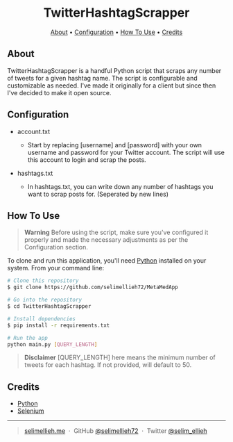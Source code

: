 <h1 align="center">
  TwitterHashtagScrapper
</h1>

<p align="center">
  <a href="#motivation">About</a> •
  <a href="#key-features">Configuration</a> •
  <a href="#how-to-use">How To Use</a> •
  <a href="#credits">Credits</a>

</p>

## About

TwitterHashtagScrapper is a handful Python script that scraps any number of tweets for a given hashtag name. The script is configurable and customizable as needed. I've made it originally for a client but since then I've decided to make it open source.

## Configuration

- account.txt<br/>

  - Start by replacing [username] and [password] with your own username and password for your Twitter account. The script will use this account to login and scrap the posts.

- hashtags.txt<br/>

  - In hashtags.txt, you can write down any number of hashtags you want to scrap posts for. (Seperated by new lines)

## How To Use

> **Warning**
> Before using the script, make sure you've configured it properly and made the necessary adjustments as per the Configuration section.

To clone and run this application, you'll need [Python](https://www.python.org/downloads/) installed on your system. From your command line:

```bash
# Clone this repository
$ git clone https://github.com/selimellieh72/MetaMedApp

# Go into the repository
$ cd TwitterHashtagScrapper

# Install dependencies
$ pip install -r requirements.txt

# Run the app
python main.py [QUERY_LENGTH]
```

> **Disclaimer** 
> [QUERY_LENGTH] here means the minimum number of tweets for each hashtag. If not provided, will default to 50.

## Credits

- [Python](https://python.org)
- [Selenium](https://www.selenium.dev/)

---

> [selimellieh.me](https://www.selimellieh.me) &nbsp;&middot;&nbsp;
> GitHub [@selimellieh72](https://github.com/selimellieh72) &nbsp;&middot;&nbsp;
> Twitter [@selim_ellieh](https://twitter.com/selim_ellieh)
